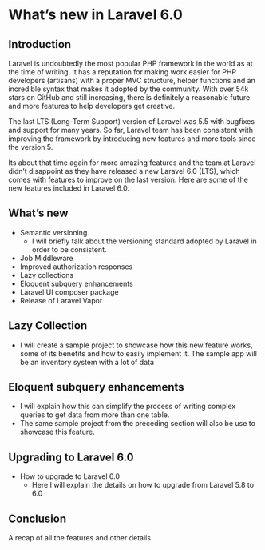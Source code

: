 # What’s new in Laravel 6.0

## Introduction

Laravel is undoubtedly the most popular PHP framework in the world as at the time of writing. It has a reputation for making work easier for PHP developers (artisans) with a proper MVC structure, helper functions and an incredible syntax that makes it adopted by the community. With over 54k stars on GitHub and still increasing, there is definitely a reasonable future and more features to help developers get creative.

The last LTS (Long-Term Support) version of Laravel was 5.5 with bugfixes and support for many years. So far, Laravel team has been consistent with improving the framework by introducing new features and more tools since the version 5. 

Its about that time again for more amazing features and the team at Laravel didn’t disappoint as they have released a new Laravel 6.0 (LTS), which comes with features to improve on the last version. Here are some of the new features included in Laravel 6.0.


## What’s new
- Semantic versioning
    - I will briefly talk about the versioning standard adopted by Laravel in order to be consistent.
- Job Middleware
- Improved authorization responses
- Lazy collections
- Eloquent subquery enhancements
- Laravel UI composer package
- Release of Laravel Vapor


## Lazy Collection
- I will create a sample project to showcase how this new feature works, some of its benefits and how to easily implement it. The sample app will be an inventory system with a lot of data


## Eloquent subquery enhancements
- I will explain how this can simplify the process of writing complex queries to get data from more than one table. 
- The same sample project from the preceding section will also be use to showcase this feature.
## Upgrading to Laravel 6.0
- How to upgrade to Laravel 6.0
    - Here I will explain the details on how to upgrade from Laravel 5.8 to 6.0



## Conclusion

A recap of all the features and other details.

